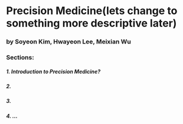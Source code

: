 
# Precision Medicine(lets change to something more descriptive later)
### by Soyeon Kim, Hwayeon Lee, Meixian Wu

### Sections:
##### 1. Introduction to Precision Medicine?
##### 2. 
##### 3. 
##### 4. ...

